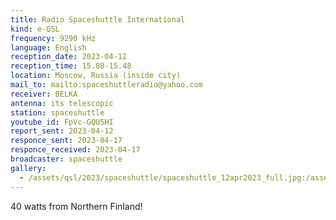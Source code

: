 ```yaml
---
title: Radio Spaceshuttle International
kind: e-QSL
frequency: 9290 kHz
language: English
reception_date: 2023-04-12
reception_time: 15.08-15.48
location: Moscow, Russia (inside city)
mail_to: mailto:spaceshuttleradio@yahoo.com
receiver: BELKA
antenna: its telescopic
station: spaceshuttle
youtube_id: FpVc-GQU5HI
report_sent: 2023-04-12
responce_sent: 2023-04-17
responce_received: 2023-04-17
broadcaster: spaceshuttle
gallery:
  - /assets/qsl/2023/spaceshuttle/spaceshuttle_12apr2023_full.jpg:/assets/qsl/2023/spaceshuttle/spaceshuttle_12apr2023_small.jpg
---
```


40 watts from Northern Finland!
